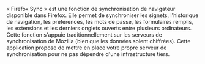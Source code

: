 « Firefox Sync » est une fonction de synchronisation de navigateur disponible dans Firefox. Elle permet de synchroniser les signets, l'historique de navigation, les préférences, les mots de passe, les formulaires remplis, les extensions et les derniers onglets ouverts entre plusieurs ordinateurs. Cette fonction s'appuie traditionnellement sur les serveurs de synchronisation de Mozilla (bien que les données soient chiffrées). Cette application propose de mettre en place votre propre serveur de synchronisation pour ne pas dépendre d'une infrastructure tiers.
